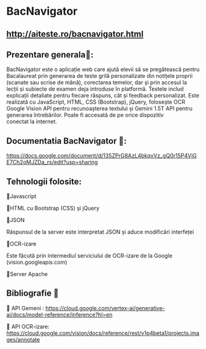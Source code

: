 # BacNavigator
## http://aiteste.ro/bacnavigator.html

## Prezentare generala🏫: 

BacNavigator este o aplicație web care ajută elevii să se pregătească pentru Bacalaureat prin generarea de teste grilă personalizate din notițele proprii (scanate sau scrise de mână), corectarea temelor, dar și prin accesul la lecții și subiecte de examen deja introduse în platformă. Testele includ explicații detaliate pentru fiecare răspuns, cât și feedback personalizat. Este realizată cu JavaScript, HTML, CSS (Bootstrap), jQuery, folosește OCR Google Vision API pentru recunoașterea textului și Gemini 1.5T API pentru generarea întrebărilor. Poate fi accesată de pe orice dispozitiv conectat la internet.

## Documentatia BacNavigator 📓: 
https://docs.google.com/document/d/135ZPrG8AzL4bkqvVz_gQ0r15P4VjGE7Ch2oMJZDa_rs/edit?usp=sharing 

## Tehnologii folosite:
📙Javascript

📙HTML cu Bootstrap (CSS) și jQuery 

📙JSON

Răspunsul de la server este interpretat JSON și aduce modificări interfeței

📙OCR-izare

Este făcută prin intermediul serviciului de OCR-izare de la Google (vision.googleapis.com)

📙Server Apache 

## Bibliografie 🤝

🌸 API Gemeni : https://cloud.google.com/vertex-ai/generative-ai/docs/model-reference/inference?hl=en

🌸 API OCR-izare: https://cloud.google.com/vision/docs/reference/rest/v1p4beta1/projects.images/annotate 

